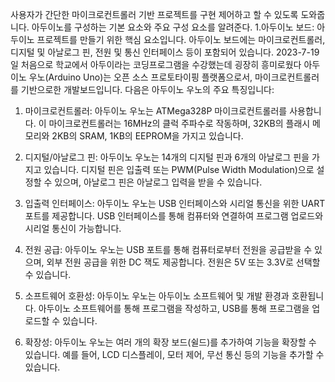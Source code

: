 사용자가 간단한 마이크로컨트롤러 기반 프로젝트를 구현 제어하고 할 수 있도록 도와줍니다. 
아두이노를 구성하는 기본 요소와 주요 구성 요소를 알려준다.
1.아두이노 보드: 아두이노 프로젝트를 만들기 위한 핵심 요소입니다. 아두이노 보드에는 마이크로컨트롤러, 디지털 및 아날로그 핀, 전원 및 통신 인터페이스 등이 포함되어 있습니다.
2023-7-19일 처음으로 학교에서 아두이라는 코딩프로그램을 수강했는데 굉장히 흥미로웠다
아두이노 우노(Arduino Uno)는 오픈 소스 프로토타이핑 플랫폼으로서, 마이크로컨트롤러를 기반으로한 개발보드입니다. 다음은 아두이노 우노의 주요 특징입니다:

1. 마이크로컨트롤러: 아두이노 우노는 ATMega328P 마이크로컨트롤러를 사용합니다. 이 마이크로컨트롤러는 16MHz의 클럭 주파수로 작동하며, 32KB의 플래시 메모리와 2KB의 SRAM, 1KB의 EEPROM을 가지고 있습니다.

2. 디지털/아날로그 핀: 아두이노 우노는 14개의 디지털 핀과 6개의 아날로그 핀을 가지고 있습니다. 디지털 핀은 입출력 또는 PWM(Pulse Width Modulation)으로 설정할 수 있으며, 아날로그 핀은 아날로그 입력을 받을 수 있습니다.

3. 입출력 인터페이스: 아두이노 우노는 USB 인터페이스와 시리얼 통신을 위한 UART 포트를 제공합니다. USB 인터페이스를 통해 컴퓨터와 연결하여 프로그램 업로드와 시리얼 통신이 가능합니다.

4. 전원 공급: 아두이노 우노는 USB 포트를 통해 컴퓨터로부터 전원을 공급받을 수 있으며, 외부 전원 공급을 위한 DC 잭도 제공합니다. 전원은 5V 또는 3.3V로 선택할 수 있습니다.

5. 소프트웨어 호환성: 아두이노 우노는 아두이노 소프트웨어 및 개발 환경과 호환됩니다. 아두이노 소프트웨어를 통해 프로그램을 작성하고, USB를 통해 프로그램을 업로드할 수 있습니다.

6. 확장성: 아두이노 우노는 여러 개의 확장 보드(쉴드)를 추가하여 기능을 확장할 수 있습니다. 예를 들어, LCD 디스플레이, 모터 제어, 무선 통신 등의 기능을 추가할 수 있습니다.
